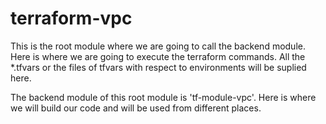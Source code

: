 # terraform-vpc

This is the root module where we are going to call the backend module. Here is where we are going to execute the terraform commands. 
All the *.tfvars or the files of tfvars with respect to environments will be suplied here.

The backend module of this root module is 'tf-module-vpc'. Here is where we will build our code and will be used from different places.
